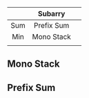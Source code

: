 
|       |  Subarry   |       |
| :---: | :--------: | :---: |
|  Sum  | Prefix Sum |       |
|  Min  | Mono Stack |       |
|       |            |       |

## Mono Stack



## Prefix Sum


